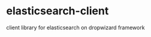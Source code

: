 elasticsearch-client
======================

client library for elasticsearch on dropwizard framework